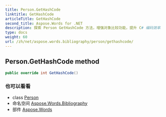 ```yaml
---
title: Person.GetHashCode
linktitle: GetHashCode
articleTitle: GetHashCode
second_title: Aspose.Words for .NET
description: 探索 Person GetHashCode 方法，增强对象比较功能，提升 C# 编码效率。立即解锁更佳性能！
type: docs
weight: 60
url: /zh/net/aspose.words.bibliography/person/gethashcode/
---
```

## Person.GetHashCode method

```csharp
public override int GetHashCode()
```

### 也可以看看

* class [Person](../)
* 命名空间 [Aspose.Words.Bibliography](../../../aspose.words.bibliography/)
* 部件 [Aspose.Words](../../../)
